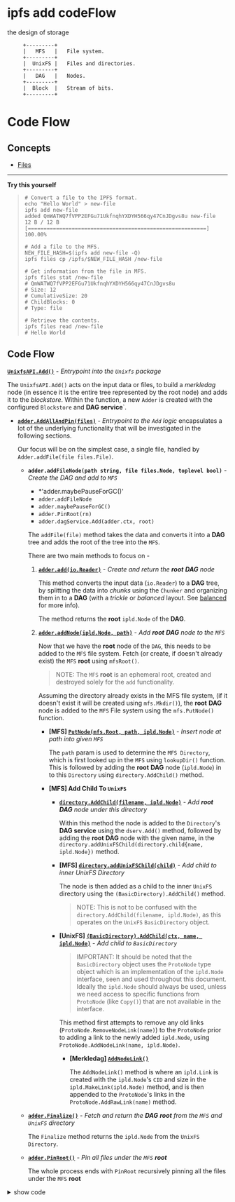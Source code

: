 # ipfs add codeFlow

the design of storage
```
     +---------+
     |   MFS   |   File system.
     +---------+
     |  UnixFS |   Files and directories.
     +---------+
     |   DAG   |   Nodes.
     +---------+
     |  Block  |   Stream of bits.
     +---------+
```


# Code Flow
## Concepts
- [Files](https://github.com/ipfs/docs/issues/133)

--- 
**Try this yourself**
> 
> ```
> # Convert a file to the IPFS format.
> echo "Hello World" > new-file
> ipfs add new-file
> added QmWATWQ7fVPP2EFGu71UkfnqhYXDYH566qy47CnJDgvs8u new-file
> 12 B / 12 B [=========================================================] 100.00%
>
> # Add a file to the MFS.
> NEW_FILE_HASH=$(ipfs add new-file -Q)
> ipfs files cp /ipfs/$NEW_FILE_HASH /new-file
> 
> # Get information from the file in MFS.
> ipfs files stat /new-file
> # QmWATWQ7fVPP2EFGu71UkfnqhYXDYH566qy47CnJDgvs8u
> # Size: 12
> # CumulativeSize: 20
> # ChildBlocks: 0
> # Type: file
> 
> # Retrieve the contents.
> ipfs files read /new-file
> # Hello World
> ```

## Code Flow

**[`UnixfsAPI.Add()`](https://github.com/ipfs/go-ipfs/blob/v0.4.18/core/coreapi/unixfs.go#L31)** - *Entrypoint into the `Unixfs` package*

The `UnixfsAPI.Add()` acts on the input data or files, to build a _merkledag_ node (in essence it is the entire tree represented by the root node) and adds it to the _blockstore_.
Within the function, a new `Adder` is created with the configured `Blockstore` and __DAG service__`. 

- **[`adder.AddAllAndPin(files)`](https://github.com/ipfs/go-ipfs/blob/v0.4.18/core/coreunix/add.go#L403)** - *Entrypoint to the `Add` logic*
    encapsulates a lot of the underlying functionality that will be investigated in the following sections. 

    Our focus will be on the simplest case, a single file, handled by `Adder.addFile(file files.File)`. 

  - **`adder.addFileNode(path string, file files.Node, toplevel bool)`** - *Create the _DAG_ and add to `MFS`*
    -   *'adder.maybePauseForGC()'
      -   `adder.addFileNode`
      -   `adder.maybePauseForGC()`
      -   `adder.PinRoot(rn)`
      -   `adder.dagService.Add(adder.ctx, root)`


      The `addFile(file)` method takes the data and converts it into a __DAG__ tree and adds the root of the tree into the `MFS`.

      There are two main methods to focus on -

      1. **[`adder.add(io.Reader)`](https://github.com/ipfs/go-ipfs/blob/v0.4.18/core/coreunix/add.go#L115)** - *Create and return the **root** __DAG__ node*

          This method converts the input data (`io.Reader`) to a __DAG__ tree, by splitting the data into _chunks_ using the `Chunker` and organizing them in to a __DAG__ (with a *trickle* or *balanced* layout. See [balanced](https://github.com/ipfs/go-unixfs/blob/6b769632e7eb8fe8f302e3f96bf5569232e7a3ee/importer/balanced/builder.go) for more info). 

          The method returns the **root** `ipld.Node` of the __DAG__.

      2. **[`adder.addNode(ipld.Node, path)`](https://github.com/ipfs/go-ipfs/blob/v0.4.18/core/coreunix/add.go#L366)** - *Add **root** __DAG__ node to the `MFS`*

          Now that we have the **root** node of the `DAG`, this needs to be added to the `MFS` file system. 
          Fetch (or create, if doesn't already exist) the `MFS` **root** using `mfsRoot()`. 

          > NOTE: The `MFS` **root** is an ephemeral root, created and destroyed solely for the `add` functionality.

          Assuming the directory already exists in the MFS file system, (if it doesn't exist it will be created using `mfs.Mkdir()`), the **root** __DAG__ node is added to the `MFS` File system using the `mfs.PutNode()` function.

          - **[MFS] [`PutNode(mfs.Root, path, ipld.Node)`](https://github.com/ipfs/go-mfs/blob/v0.1.18/ops.go#L86)** - *Insert node at path into given `MFS`*

              The `path` param is used to determine the `MFS Directory`, which is first looked up in the `MFS` using `lookupDir()` function. This is followed by adding the **root** __DAG__ node (`ipld.Node`) in to this `Directory` using `directory.AddChild()` method.

          - **[MFS] Add Child To `UnixFS`**
            - **[`directory.AddChild(filename, ipld.Node)`](https://github.com/ipfs/go-mfs/blob/v0.1.18/dir.go#L350)** - *Add **root** __DAG__ node under this directory*

                Within this method the node is added to the `Directory`'s __DAG service__ using the `dserv.Add()` method, followed by adding the **root** __DAG__ node with the given name, in the `directory.addUnixFSChild(directory.child{name, ipld.Node})` method.

            - **[MFS] [`directory.addUnixFSChild(child)`](https://github.com/ipfs/go-mfs/blob/v0.1.18/dir.go#L375)** - *Add child to inner UnixFS Directory*

                The node is then added as a child to the inner `UnixFS` directory using the `(BasicDirectory).AddChild()` method.

                > NOTE: This is not to be confused with the `directory.AddChild(filename, ipld.Node)`, as this operates on the `UnixFS` `BasicDirectory` object.

            - **[UnixFS] [`(BasicDirectory).AddChild(ctx, name, ipld.Node)`](https://github.com/ipfs/go-unixfs/blob/v1.1.16/io/directory.go#L137)** - *Add child to `BasicDirectory`*

                > IMPORTANT: It should be noted that the `BasicDirectory` object uses the `ProtoNode` type object which is an implementation of the `ipld.Node` interface, seen and used throughout this document. Ideally the `ipld.Node` should always be used, unless we need access to specific functions from `ProtoNode` (like `Copy()`) that are not available in the interface.

                This method first attempts to remove any old links (`ProtoNode.RemoveNodeLink(name)`) to the `ProtoNode` prior to adding a link to the newly added `ipld.Node`, using `ProtoNode.AddNodeLink(name, ipld.Node)`.

                - **[Merkledag] [`AddNodeLink()`](https://github.com/ipfs/go-merkledag/blob/v1.1.15/node.go#L99)**

                  The `AddNodeLink()` method is where an `ipld.Link` is created with the `ipld.Node`'s `CID` and size in the `ipld.MakeLink(ipld.Node)` method, and is then appended to the `ProtoNode`'s links in the `ProtoNode.AddRawLink(name)` method.

  - **[`adder.Finalize()`](https://github.com/ipfs/go-ipfs/blob/v0.4.18/core/coreunix/add.go#L200)** - *Fetch and return the __DAG__ **root** from the `MFS` and `UnixFS` directory*

      The `Finalize` method returns the `ipld.Node` from the `UnixFS` `Directory`.

  - **[`adder.PinRoot()`](https://github.com/ipfs/go-ipfs/blob/v0.4.18/core/coreunix/add.go#L171)** - *Pin all files under the `MFS` **root***

    The whole process ends with `PinRoot` recursively pinning all the files under the `MFS` **root**



<details>
  <summary>show code</summary>
  <pre><code> 
     System.out.println("Hello");
  </code></pre>
</details>















































